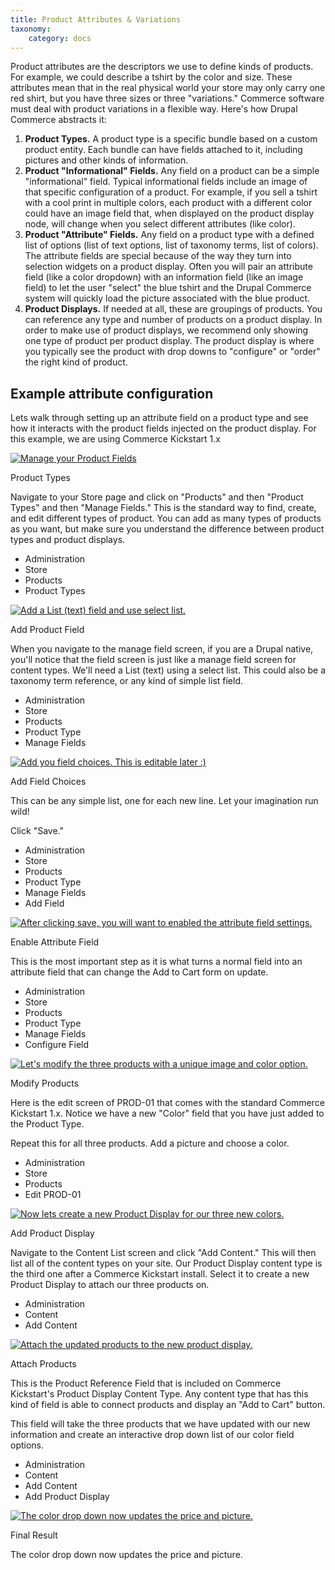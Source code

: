 ```yaml
---
title: Product Attributes & Variations
taxonomy:
    category: docs
---
```


<div class="docs-enhanced">
<p>Product attributes are the descriptors we use to define kinds of products. For example, we could describe a tshirt by the color and size. These attributes mean that in the real physical world your store may only carry one red shirt, but you have three sizes or three "variations." Commerce software must deal with product variations in a flexible way. Here's how Drupal Commerce abstracts it:</p>
<ol>
    <li><strong>Product Types.</strong> A product type is a specific bundle based on a custom product entity. Each bundle can have fields attached to it, including pictures and other kinds of information.</li>
    <li><strong>Product "Informational" Fields.</strong> Any field on a product can be a simple "informational" field. Typical informational fields include an image of that specific configuration of a product. For example, if you sell a tshirt with a cool print in multiple colors, each product with a different color could have an image field that, when displayed on the product display node, will change when you select different attributes (like color).</li>
    <li><strong>Product "Attribute" Fields.</strong> Any field on a product type with a defined list of options (list of text options, list of taxonomy terms, list of colors). The attribute fields are special because of the way they turn into selection widgets on a product display. Often you will pair an attribute field (like a color dropdown) with an information field (like an image field) to let the user "select" the blue tshirt and the Drupal Commerce system will quickly load the picture associated with the blue product.</li>
    <li><strong>Product Displays.</strong> If needed at all, these are groupings of products. You can reference any type and number of products on a product display. In order to make use of product displays, we recommend only showing one type of product per product display. The product display is where you typically see the product with drop downs to "configure" or "order" the right kind of product.</li>
</ol>

<H2>Example attribute configuration</H2>
<p>Lets walk through setting up an attribute field on a product type and see how it interacts with the product fields injected on the product display. For this example, we are using Commerce Kickstart 1.x</p>
<div class="screenshot screenshot-caption">
    <div class="img">
        <a href="/sites/default/files/docs/Prod-Attr-Step1.png"><img
        src="/sites/default/files/docs/Prod-Attr-Step1.png" alt="Manage your Product
        Fields" /></a>
    </div>
    <div class="caption">
        <p class="caption-title">Product Types</p>
        <p>Navigate to your Store page and click on "Products" and then "Product
        Types" and then "Manage Fields." This is the standard way to find,
        create, and edit different types of product. You can add as many types
        of products as you want, but make sure you understand the difference
        between product types and product displays.</p>
    </div>
    <ul class="screenshot_breadcrumbs">
        <li class="first">Administration</li>
        <li>Store</li>
        <li>Products</li>
        <li class="last">Product Types</li>
    </ul>
</div>

<div class="screenshot screenshot-caption">
    <div class="img">
        <a href="/sites/default/files/docs/Prod-Attr-Step2.png"><img
        src="/sites/default/files/docs/Prod-Attr-Step2.png" alt="Add a List (text) field
        and use select list." /></a>
    </div>
    <div class="caption">
        <p class="caption-title">Add Product Field</p>
        <p>When you navigate to the manage field screen, if you are a Drupal
        native, you'll notice that the field screen is just like a manage field
        screen for content types. We'll need a List (text) using a select list.
        This could also be a taxonomy term reference, or any kind of simple list
        field.</p>
    </div>
    <ul class="screenshot_breadcrumbs">
        <li class="first">Administration</li>
        <li>Store</li>
        <li>Products</li>
        <li>Product Type</li>
        <li class="last">Manage Fields</li>
    </ul>
</div>

<div class="screenshot screenshot-caption">
    <div class="img">
        <a href="/sites/default/files/docs/Prod-Attr-Step3.png"><img
        src="/sites/default/files/docs/Prod-Attr-Step3.png" alt="Add you field choices.
        This is editable later :)" /></a>
    </div>
    <div class="caption">
        <p class="caption-title">Add Field Choices</p>
        <p>This can be any simple list, one for each new line. Let your imagination run wild!</p>
        <p>Click "Save."</p>
    </div>
    <ul class="screenshot_breadcrumbs">
        <li class="first">Administration</li>
        <li>Store</li>
        <li>Products</li>
        <li>Product Type</li>
        <li>Manage Fields</li>
        <li class="last">Add Field</li>
    </ul>
</div>

<div class="screenshot screenshot-caption">
    <div class="img">
        <a href="/sites/default/files/docs/Prod-Attr-Step4.png"><img
        src="/sites/default/files/docs/Prod-Attr-Step4.png" alt="After clicking save, you
        will want to enabled the attribute field settings." /></a>
    </div>
    <div class="caption">
        <p class="caption-title">Enable Attribute Field</p>
        <p>This is the most important step as it is what turns a normal field
        into an attribute field that can change the Add to Cart form on
        update.</p>
    </div>
    <ul class="screenshot_breadcrumbs">
        <li class="first">Administration</li>
        <li>Store</li>
        <li>Products</li>
        <li>Product Type</li>
        <li>Manage Fields</li>
        <li class="last">Configure Field</li>
    </ul>
</div>

<div class="screenshot screenshot-caption">
    <div class="img">
        <a href="/sites/default/files/docs/Prod-Attr-Step5.png"><img
        src="/sites/default/files/docs/Prod-Attr-Step5.png" alt="Let's modify the three
        products with a unique image and color option." /></a>
    </div>
    <div class="caption">
        <p class="caption-title">Modify Products</p>
        <p>Here is the edit screen of PROD-01 that comes with the standard
        Commerce Kickstart 1.x. Notice we have a new "Color" field that you have
        just added to the Product Type.</p>
        <p>Repeat this for all three products. Add a picture and choose a
        color.</p>
    </div>
    <ul class="screenshot_breadcrumbs">
        <li class="first">Administration</li>
        <li>Store</li>
        <li>Products</li>
        <li class="last">Edit PROD-01</li>
    </ul>
</div>

<div class="screenshot screenshot-caption">
    <div class="img">
        <a href="/sites/default/files/docs/Prod-Attr-Step6.png"><img
        src="/sites/default/files/docs/Prod-Attr-Step6.png" alt="Now lets create a new
        Product Display for our three new colors." /></a>
    </div>
    <div class="caption">
        <p class="caption-title">Add Product Display</p>
        <p>Navigate to the Content List screen and click "Add Content." This
        will then list all of the content types on your site. Our Product
        Display content type is the third one after a Commerce Kickstart
        install. Select it to create a new Product Display to attach our three
        products on.</p>
    </div>
    <ul class="screenshot_breadcrumbs">
        <li class="first">Administration</li>
        <li>Content</li>
        <li class="last">Add Content</li>
    </ul>
</div>

<div class="screenshot screenshot-caption">
    <div class="img">
        <a href="/sites/default/files/docs/Prod-Attr-Step7.png"><img
        src="/sites/default/files/docs/Prod-Attr-Step7.png" alt="Attach the updated
        products to the new product display." /></a>
    </div>
    <div class="caption">
        <p class="caption-title">Attach Products</p>
        <p>This is the Product Reference Field that is included on Commerce
        Kickstart's Product Display Content Type. Any content type that has this
        kind of field is able to connect products and display an "Add to Cart"
        button. </p>
        <p>This field will take the three products that we have updated with our
        new information and create an interactive drop down list of our color
        field options.</p>
    </div>
    <ul class="screenshot_breadcrumbs">
        <li class="first">Administration</li>
        <li>Content</li>
        <li>Add Content</li>
        <li class="last">Add Product Display</li>
    </ul>
</div>

<div class="screenshot screenshot-caption">
    <div class="img">
        <a href="/sites/default/files/docs/Prod-Attr-Step8.png"><img
        src="/sites/default/files/docs/Prod-Attr-Step8.png" alt="The color drop down now
        updates the price and picture." /></a>
    </div>
    <div class="caption">
        <p class="caption-title">Final Result</p>
        <p>The color drop down now updates the price and picture.</p>
    </div>
</div>

</div>